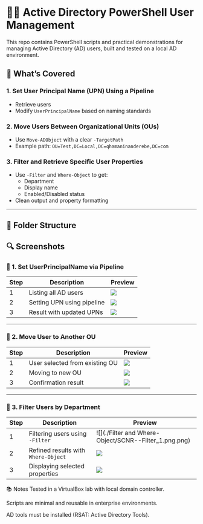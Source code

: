 # 🧑‍💼 Active Directory PowerShell User Management

This repo contains PowerShell scripts and practical demonstrations for managing Active Directory (AD) users, built and tested on a local AD environment.

## 🔧 What’s Covered

### 1. Set User Principal Name (UPN) Using a Pipeline
- Retrieve users
- Modify `UserPrincipalName` based on naming standards

### 2. Move Users Between Organizational Units (OUs)
- Use `Move-ADObject` with a clear `-TargetPath`
- Example path: `OU=Test,DC=Local,DC=qhamaninanderebe,DC=com`

### 3. Filter and Retrieve Specific User Properties
- Use `-Filter` and `Where-Object` to get:
  - Department
  - Display name
  - Enabled/Disabled status
- Clean output and property formatting

---

## 📁 Folder Structure

## 🔍 Screenshots

### 🔹 1. Set UserPrincipalName via Pipeline
| Step | Description | Preview |
|------|-------------|---------|
| 1 | Listing all AD users | ![](./screenshots/set-upn/upn-step1.png) |
| 2 | Setting UPN using pipeline | ![](./screenshots/set-upn/upn-step2.png) |
| 3 | Result with updated UPNs | ![](./screenshots/set-upn/upn-result.png) |

---

### 🔹 2. Move User to Another OU
| Step | Description | Preview |
|------|-------------|---------|
| 1 | User selected from existing OU | ![](./screenshots/move-user-ou/move-step1.png) |
| 2 | Moving to new OU | ![](./screenshots/move-user-ou/move-step2.png) |
| 3 | Confirmation result | ![](./screenshots/move-user-ou/move-result.png) |

---

### 🔹 3. Filter Users by Department
| Step | Description | Preview |
|------|-------------|---------|
| 1 | Filtering users using `-Filter` | ![](./Filter and Where-Object/SCNR--Filter_1.png.png) |
| 2 | Refined results with `Where-Object` | ![](./screenshots/filter-users/filter-step2.png) |
| 3 | Displaying selected properties | ![](./screenshots/filter-users/filter-result.png) |























📚 Notes
Tested in a VirtualBox lab with local domain controller.

Scripts are minimal and reusable in enterprise environments.

AD tools must be installed (RSAT: Active Directory Tools).

